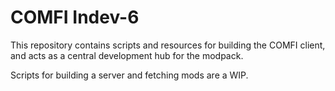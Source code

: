 # COMFI Indev-6

This repository contains scripts and resources for building the COMFI client, and acts as a central development hub for the modpack.

Scripts for building a server and fetching mods are a WIP.
